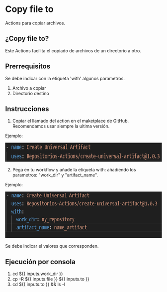 # Copy file to

Actions para copiar archivos.

## ¿Copy file to?

Este Actions facilita el copiado de archivos de un directorio a otro.

## Prerrequisitos

Se debe indicar con la etiqueta 'with' algunos parametros.

1. Archivo a copiar
2. Directorio destino

## Instrucciones

1. Copiar el llamado del action en el maketplace de GitHub. Recomendamos usar siempre la ultima versión.

Ejemplo:

<p align="center">
  <img width="671" height="61" alt="action" src="public/img/action.PNG">
</p>

2. Pega en tu workflow y añade la etiqueta with: añadiendo los parametros: "work_dir" y "artifact_name".

Ejemplo:

<p align="center">
  <img width="667" height="149" alt="action_with" src="public/img/action_with.PNG">
</p>

Se debe indicar el valores que corresponden. 

## Ejecución por consola

1. cd ${{ inputs.work_dir }}
2. cp -R ${{ inputs.file }} ${{ inputs.to }}
3. cd ${{ inputs.to }} && ls -l